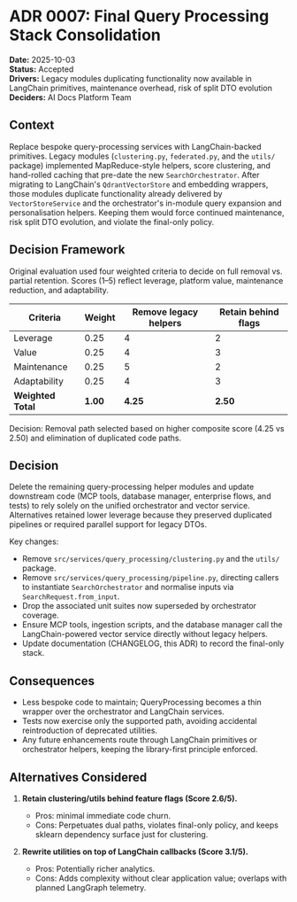 # ADR 0007: Final Query Processing Stack Consolidation

**Date:** 2025-10-03  
**Status:** Accepted  
**Drivers:** Legacy modules duplicating functionality now available in LangChain primitives, maintenance overhead, risk of split DTO evolution  
**Deciders:** AI Docs Platform Team

## Context

Replace bespoke query-processing services with LangChain-backed primitives.
Legacy modules (`clustering.py`, `federated.py`, and the `utils/` package)
implemented MapReduce-style helpers, score clustering, and hand-rolled caching
that pre-date the new `SearchOrchestrator`. After migrating to LangChain's
`QdrantVectorStore` and embedding wrappers, those modules duplicate
functionality already delivered by `VectorStoreService` and the orchestrator's
in-module query expansion and personalisation helpers. Keeping them would force
continued maintenance, risk split DTO evolution, and violate the final-only
policy.

## Decision Framework

Original evaluation used four weighted criteria to decide on full removal vs. partial retention. Scores (1–5) reflect leverage, platform value, maintenance reduction, and adaptability.

| Criteria           | Weight   | Remove legacy helpers | Retain behind flags |
| ------------------ | -------- | --------------------- | ------------------- |
| Leverage           | 0.25     | 4                     | 2                   |
| Value              | 0.25     | 4                     | 3                   |
| Maintenance        | 0.25     | 5                     | 2                   |
| Adaptability       | 0.25     | 4                     | 3                   |
| **Weighted Total** | **1.00** | **4.25**              | **2.50**            |

Decision: Removal path selected based on higher composite score (4.25 vs 2.50) and elimination of duplicated code paths.

## Decision

Delete the remaining query-processing helper modules and update downstream code
(MCP tools, database manager, enterprise flows, and tests) to rely solely on the
unified orchestrator and vector service. Alternatives retained lower leverage
because they preserved duplicated pipelines or required parallel support for
legacy DTOs.

Key changes:

- Remove `src/services/query_processing/clustering.py` and the `utils/` package.
- Remove `src/services/query_processing/pipeline.py`, directing callers to
  instantiate `SearchOrchestrator` and normalise inputs via
  `SearchRequest.from_input`.
- Drop the associated unit suites now superseded by orchestrator coverage.
- Ensure MCP tools, ingestion scripts, and the database manager call the
  LangChain-powered vector service directly without legacy helpers.
- Update documentation (CHANGELOG, this ADR) to record the final-only stack.

## Consequences

- Less bespoke code to maintain; QueryProcessing becomes a thin wrapper over the
  orchestrator and LangChain services.
- Tests now exercise only the supported path, avoiding accidental reintroduction
  of deprecated utilities.
- Any future enhancements route through LangChain primitives or orchestrator
  helpers, keeping the library-first principle enforced.

## Alternatives Considered

1. **Retain clustering/utils behind feature flags (Score 2.6/5).**

   - Pros: minimal immediate code churn.
   - Cons: Perpetuates dual paths, violates final-only policy, and keeps sklearn
     dependency surface just for clustering.

2. **Rewrite utilities on top of LangChain callbacks (Score 3.1/5).**
   - Pros: Potentially richer analytics.
   - Cons: Adds complexity without clear application value; overlaps with planned
     LangGraph telemetry.
